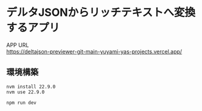 # デルタJSONからリッチテキストへ変換するアプリ

APP URL<br>
https://deltajson-previewer-git-main-yuyami-yas-projects.vercel.app/

## 環境構築
```
nvm install 22.9.0
nvm use 22.9.0
```


```bash
npm run dev
```